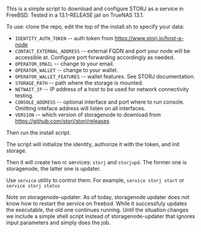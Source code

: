 This is a simple script to download and configure STORJ as a service in FreeBSD. Tested in a 13.1-RELEASE jail on TrueNAS 13.1.


To use: clone the repo, edit the top of the install.sh to specify your data:

- `IDENTITY_AUTH_TOKEN` -- auth token from https://www.storj.io/host-a-node
- `CONTACT_EXTERNAL_ADDRESS` -- external FQDN and port your node will be accessible at. Configure port forwarding accordingly as needed.
- `OPERATOR_EMAIL` -- change to your email.
- `OPERATOR_WALLET` -- change to your wallet.
- `OPERATOR_WALLET_FEATURES` -- wallet features. See STORJ documentation.
- `STORAGE_PATH` -- path where the storage is mounted.
- `NETWAIT_IP` -- IP address of a host to be used for network connectivity testing.
- `CONSOLE_ADDRESS` -- optional interface and port where to run console. Omitting inteface address will listen on all interfaces.
- `VERSION` -- which version of storagenode to download from https://github.com/storj/storj/releases

Then run the install script. 

The script will initialize the identity, authorize it with the token, and init storage. 

Then it will create two rc services: `storj` and `storjupd`. The former one is storagenode, the latter one is updater.

Use `service` utility to control them. For example, `service storj start` or `service storj status`

Note on storagenode-updater: As of today, storagenode updater does not know how to restart the service on freebsd. While it successfuly updates the executable, the old one continues running.
Until the situation changes we include a simple shell script instead of storagenode-updater that ignores input parameters and simply does the job.

